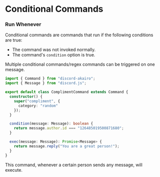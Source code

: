 <!-- markdownlint-disable MD001 -->

# Conditional Commands

### Run Whenever

Conditional commands are commands that run if the following conditions are true:

- The command was not invoked normally.
- The command's `condition` option is true.

Multiple conditional commands/regex commands can be triggered on one message.

```ts
import { Command } from "discord-akairo";
import { Message } from "discord.js";

export default class ComplimentCommand extends Command {
  constructor() {
    super("compliment", {
      category: "random"
    });
  }

  condition(message: Message): boolean {
    return message.author.id === "126485019500871680";
  }

  exec(message: Message): Promise<Message> {
    return message.reply("You are a great person!");
  }
}
```

This command, whenever a certain person sends any message, will execute.
